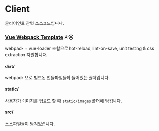 # Client
클라이언트 관련 소스코드입니다. 

### [Vue Webpack Template](https://github.com/vuejs-templates/webpack) 사용
webpack + vue-loader 조합으로 hot-reload, lint-on-save, unit testing & css extraction 지원합니다.

#### dist/
webpack 으로 빌드된 번들파일들이 들어있는 폴더입니다.

#### static/
사용자가 이미지를 업로드 할 때 `static/images` 폴더에 담깁니다.

#### src/
소스파일들이 담겨있습니다.

